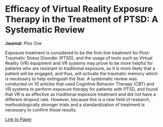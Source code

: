 # Efficacy of Virtual Reality Exposure Therapy in the Treatment of PTSD: A Systematic Review
**Journal:** _Plos One_

Exposure treatment is considered to be the first-line treatment for Post-Traumatic Stress Disorder (PTSD), and the usage of tools such as Virtual Reality (VR) equipment and VR systems may prove to be more helpful for patients who are resistant to traditional exposure, as it is more likely that a patient will be engaged, and thus, will activate the traumatic memory which is necessary to help extinguish the fear. A systematic review was conducted on 10 articles that used Cognitive Behavior Therapy (CBT) and VR systems to perform exposure therapy for patients with PTSD, and found that VR is as effective as traidtional exposure treatment and did not have a different dropout rate. However, because this is a new field of research, methodologically stronger trials and a standardization of treatment is necessary to confirm these results. 

[Link to Paper](https://journals.plos.org/plosone/article?id=10.1371/journal.pone.0048469) 
